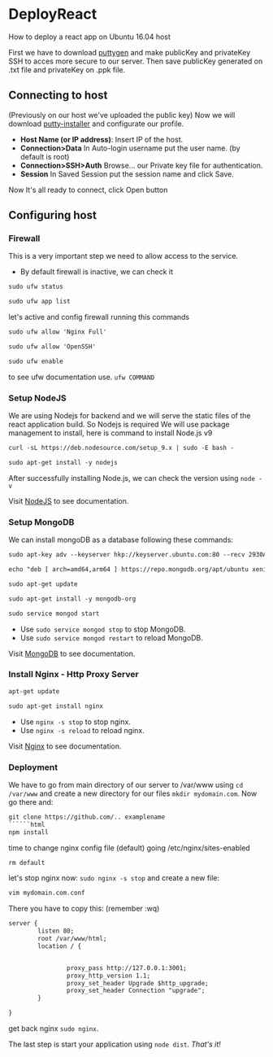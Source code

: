 # DeployReact
How to deploy a react app on Ubuntu 16.04 host

First we have to download [puttygen](https://www.chiark.greenend.org.uk/~sgtatham/putty/latest.html) and make publicKey and privateKey SSH to acces more secure to our server.
Then save publicKey generated on .txt file and privateKey on .ppk file.

## Connecting to host
(Previously on our host we've uploaded the public key)
Now we will download [putty-installer](https://www.chiark.greenend.org.uk/~sgtatham/putty/latest.html) and configurate our profile.
* **Host Name (or IP address)**: Insert IP of the host.
* **Connection>Data** In Auto-login username put the user name. (by default is root)
* **Connection>SSH>Auth** Browse... our Private key file for authentication.
* **Session** In Saved Session put the session name and click Save.

Now It's all ready to connect, click Open button

## Configuring host
### Firewall
This is a very important step we need to allow access to the service.
* By default firewall is inactive, we can check it  
```html
sudo ufw status
```
```html
sudo ufw app list
```
let's active and config firewall running this commands
```html
sudo ufw allow 'Nginx Full'
```
```html
sudo ufw allow 'OpenSSH'
```
```html
sudo ufw enable
```
to see ufw documentation use.  ```ufw COMMAND```

### Setup NodeJS
We are using Nodejs for backend and we will serve the static files of the react application build. So Nodejs is required
We will use package management to install, here is command to install Node.js v9
```html
curl -sL https://deb.nodesource.com/setup_9.x | sudo -E bash -
```
```html
sudo apt-get install -y nodejs
```
After successfully installing Node.js, we can check the version using ``` node -v ```

Visit [NodeJS](https://nodejs.org/en/download/package-manager/) to see documentation.

### Setup MongoDB
We can install mongoDB as a database following these commands:
```html
sudo apt-key adv --keyserver hkp://keyserver.ubuntu.com:80 --recv 2930ADAE8CAF5059EE73BB4B58712A2291FA4AD5
```
```html
echo "deb [ arch=amd64,arm64 ] https://repo.mongodb.org/apt/ubuntu xenial/mongodb-org/3.6 multiverse" | sudo tee /etc/apt/sources.list.d/mongodb-org-3.6.list
```
```html
sudo apt-get update
```
```html
sudo apt-get install -y mongodb-org
```
```html
sudo service mongod start
```
* Use ```sudo service mongod stop``` to stop MongoDB.
* Use ```sudo service mongod restart``` to reload MongoDB.

Visit [MongoDB](https://docs.mongodb.com/manual/tutorial/install-mongodb-on-ubuntu/) to see documentation.

### Install Nginx - Http Proxy Server
```html
apt-get update
```
```html
sudo apt-get install nginx
```
* Use ```nginx -s stop``` to stop nginx.
* Use ```nginx -s reload``` to reload nginx.

Visit [Nginx](http://nginx.org/en/linux_packages.html) to see documentation.


### Deployment
We have to go from main directory of our server to /var/www using ```cd /var/www``` and create a new directory for our files ```mkdir mydomain.com```. Now go there and:
```html
git clone https://github.com/.. examplename
``````html
npm install
```
time to change nginx config file (default) going /etc/nginx/sites-enabled
```html
rm default
```
let's stop nginx now: ```sudo nginx -s stop``` and create a new file:
```html
vim mydomain.com.conf
```
There you have to copy this: (remember :wq)
```html
server {
        listen 80;
        root /var/www/html;
        location / {


                proxy_pass http://127.0.0.1:3001;
                proxy_http_version 1.1;
                proxy_set_header Upgrade $http_upgrade;
                proxy_set_header Connection "upgrade";
        }

}
```
get back nginx ```sudo nginx```.

The last step is start your application using ```node dist```. *That's it!*
